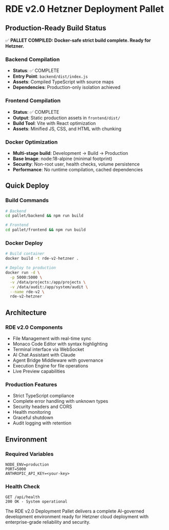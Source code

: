 # RDE v2.0 Hetzner Deployment Pallet

## Production-Ready Build Status

✅ **PALLET COMPILED: Docker-safe strict build complete. Ready for Hetzner.**

### Backend Compilation
- **Status**: ✅ COMPLETE
- **Entry Point**: `backend/dist/index.js`
- **Assets**: Compiled TypeScript with source maps
- **Dependencies**: Production-only isolation achieved

### Frontend Compilation  
- **Status**: ✅ COMPLETE
- **Output**: Static production assets in `frontend/dist/`
- **Build Tool**: Vite with React optimization
- **Assets**: Minified JS, CSS, and HTML with chunking

### Docker Optimization
- **Multi-stage build**: Development → Build → Production
- **Base Image**: node:18-alpine (minimal footprint)
- **Security**: Non-root user, health checks, volume persistence
- **Performance**: No runtime compilation, cached dependencies

## Quick Deploy

### Build Commands
```bash
# Backend
cd pallet/backend && npm run build

# Frontend  
cd pallet/frontend && npm run build
```

### Docker Deploy
```bash
# Build container
docker build -t rde-v2-hetzner .

# Deploy to production
docker run -d \
  -p 5000:5000 \
  -v /data/projects:/app/projects \
  -v /data/audit:/app/system/audit \
  --name rde-v2 \
  rde-v2-hetzner
```

## Architecture

### RDE v2.0 Components
- File Management with real-time sync
- Monaco Code Editor with syntax highlighting
- Terminal interface via WebSocket
- AI Chat Assistant with Claude
- Agent Bridge Middleware with governance
- Execution Engine for file operations
- Live Preview capabilities

### Production Features
- Strict TypeScript compliance
- Complete error handling with unknown types
- Security headers and CORS
- Health monitoring
- Graceful shutdown
- Audit logging with retention

## Environment

### Required Variables
```env
NODE_ENV=production
PORT=5000
ANTHROPIC_API_KEY=<your-key>
```

### Health Check
```
GET /api/health
200 OK - System operational
```

The RDE v2.0 Deployment Pallet delivers a complete AI-governed development environment ready for Hetzner cloud deployment with enterprise-grade reliability and security.